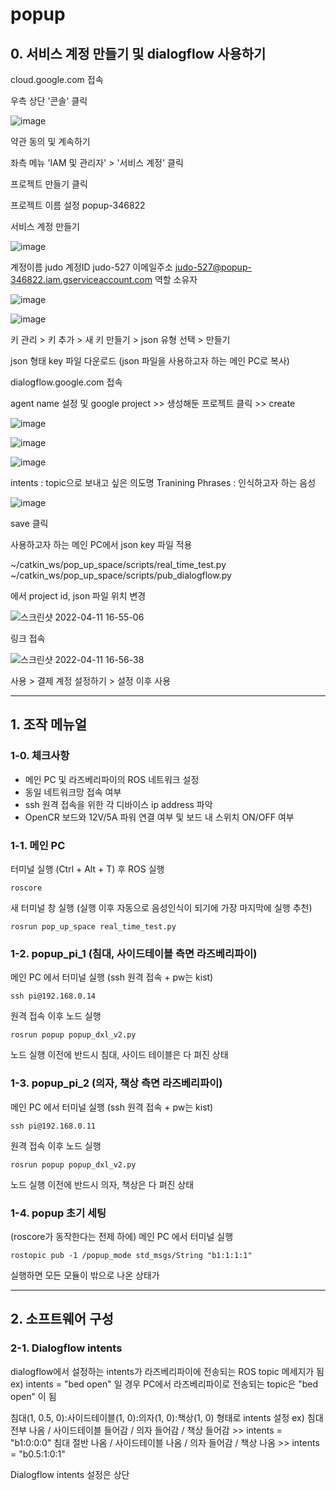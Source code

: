 # popup
## 0. 서비스 계정 만들기 및 dialogflow 사용하기

cloud.google.com 접속

우측 상단 '콘솔' 클릭

![image](https://user-images.githubusercontent.com/61779427/162685440-b05d9b60-11ad-4e26-b082-8a7ea47a1a3b.png)

약관 동의 및 계속하기

좌측 메뉴 'IAM 및 관리자' > '서비스 계정' 클릭

프로젝트 만들기 클릭

프로젝트 이름 설정 popup-346822

서비스 계정 만들기

![image](https://user-images.githubusercontent.com/61779427/162685985-ff68436c-1675-498a-a77d-beed2f5dd7a0.png)

계정이름 judo
계정ID judo-527
이메일주소 judo-527@popup-346822.iam.gserviceaccount.com
역할 소유자

![image](https://user-images.githubusercontent.com/61779427/162686324-f20c9eab-c6ad-473a-98cf-3dacdf7678ce.png)

![image](https://user-images.githubusercontent.com/61779427/162686367-d74af1e0-1b93-4c3b-8e69-20cd1d62a776.png)

키 관리 > 키 추가 > 새 키 만들기 > json 유형 선택 > 만들기

json 형태 key 파일 다운로드
(json 파일을 사용하고자 하는 메인 PC로 복사)


dialogflow.google.com 접속

agent name 설정 및 google project >> 생성해둔 프로젝트 클릭 >> create

![image](https://user-images.githubusercontent.com/61779427/162688124-8a296504-e36a-41f7-bc08-e1b9873dd57b.png)

![image](https://user-images.githubusercontent.com/61779427/162688276-e10492ff-392b-4d10-a531-a4763b36bbbc.png)

![image](https://user-images.githubusercontent.com/61779427/162688310-39515084-ab3b-4bf6-a53e-d0ac8f02f79f.png)

intents : topic으로 보내고 싶은 의도명
Tranining Phrases : 인식하고자 하는 음성

![image](https://user-images.githubusercontent.com/61779427/162688464-eb62ff2f-cf3c-4d31-b9e2-5bef946f62b5.png)

save 클릭


사용하고자 하는 메인 PC에서 json key 파일 적용

~/catkin_ws/pop_up_space/scripts/real_time_test.py
~/catkin_ws/pop_up_space/scripts/pub_dialogflow.py

에서 project id, json 파일 위치 변경

![스크린샷  2022-04-11 16-55-06](https://user-images.githubusercontent.com/61779427/162693571-9d5e739f-3f20-42fd-af2e-b4d0d702aac2.png)

링크 접속

![스크린샷  2022-04-11 16-56-38](https://user-images.githubusercontent.com/61779427/162693822-23af11ea-1ae2-47ed-b654-f0c856389ee1.png)

사용 > 결제 계정 설정하기 > 설정 이후 사용


------------------
## 1. 조작 메뉴얼

### 1-0. 체크사항
* 메인 PC 및 라즈베리파이의 ROS 네트워크 설정
* 동일 네트워크망 접속 여부
* ssh 원격 접속을 위한 각 디바이스 ip address 파악
* OpenCR 보드와 12V/5A 파워 연결 여부 및 보드 내 스위치 ON/OFF 여부

### 1-1. 메인 PC
터미널 실행 (Ctrl + Alt + T) 후 ROS 실행
```
roscore
```

새 터미널 창 실행
(실행 이후 자동으로 음성인식이 되기에 가장 마지막에 실행 추천)
```
rosrun pop_up_space real_time_test.py
```

### 1-2. popup_pi_1 (침대, 사이드테이블 측면 라즈베리파이)

메인 PC 에서 터미널 실행 (ssh 원격 접속 + pw는 kist)
```
ssh pi@192.168.0.14
```
원격 접속 이후 노드 실행
```
rosrun popup popup_dxl_v2.py
```
노드 실행 이전에 반드시 침대, 사이드 테이블은 다 펴진 상태


### 1-3. popup_pi_2 (의자, 책상 측면 라즈베리파이)

메인 PC 에서 터미널 실행 (ssh 원격 접속 + pw는 kist)
```
ssh pi@192.168.0.11
```
원격 접속 이후 노드 실행
```
rosrun popup popup_dxl_v2.py
```
노드 실행 이전에 반드시 의자, 책상은 다 펴진 상태


### 1-4. popup 초기 세팅

(roscore가 동작한다는 전제 하에)
메인 PC 에서 터미널 실행
```
rostopic pub -1 /popup_mode std_msgs/String "b1:1:1:1"
```
실행하면 모든 모듈이 밖으로 나온 상태가 

----------------
## 2. 소프트웨어 구성

### 2-1. Dialogflow intents

dialogflow에서 설정하는 intents가 라즈베리파이에 전송되는 ROS topic 메세지가 됨
ex) intents = "bed open" 일 경우 PC에서 라즈베리파이로 전송되는 topic은 "bed open" 이 됨

침대(1, 0.5, 0):사이드테이블(1, 0):의자(1, 0):책상(1, 0) 형태로 intents 설정
ex)
침대 전부 나옴 / 사이드테이블 들어감 / 의자 들어감 / 책상 들어감 >> intents = "b1:0:0:0"
침대 절반 나옴 / 사이드테이블 나옴 / 의자 들어감 / 책상 나옴 >> intents = "b0.5:1:0:1"

Dialogflow intents 설정은 상단 
